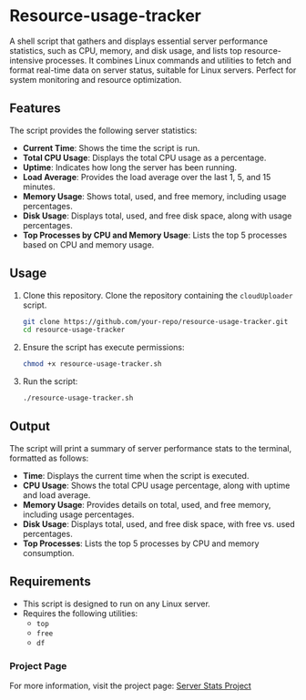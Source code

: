 # Resource-usage-tracker

A shell script that gathers and displays essential server performance statistics, such as CPU, memory, and disk usage, and lists top resource-intensive processes. It combines Linux commands and utilities to fetch and format real-time data on server status, suitable for Linux servers. Perfect for system monitoring and resource optimization.

## Features

The script provides the following server statistics:
- **Current Time**: Shows the time the script is run.
- **Total CPU Usage**: Displays the total CPU usage as a percentage.
- **Uptime**: Indicates how long the server has been running.
- **Load Average**: Provides the load average over the last 1, 5, and 15 minutes.
- **Memory Usage**: Shows total, used, and free memory, including usage percentages.
- **Disk Usage**: Displays total, used, and free disk space, along with usage percentages.
- **Top Processes by CPU and Memory Usage**: Lists the top 5 processes based on CPU and memory usage.

## Usage

1. Clone this repository.
Clone the repository containing the `cloudUploader` script.
   ```bash
   git clone https://github.com/your-repo/resource-usage-tracker.git
   cd resource-usage-tracker
   ```
2. Ensure the script has execute permissions:
   ```bash
   chmod +x resource-usage-tracker.sh
   ```
3. Run the script:
   ```bash
   ./resource-usage-tracker.sh
   ```
## Output

The script will print a summary of server performance stats to the terminal, formatted as follows:
- **Time**: Displays the current time when the script is executed.
- **CPU Usage**: Shows the total CPU usage percentage, along with uptime and load average.
- **Memory Usage**: Provides details on total, used, and free memory, including usage percentages.
- **Disk Usage**: Displays total, used, and free disk space, with free vs. used percentages.
- **Top Processes**: Lists the top 5 processes by CPU and memory consumption.

## Requirements

- This script is designed to run on any Linux server.
- Requires the following utilities:
  - `top`
  - `free`
  - `df`
### Project Page
For more information, visit the project page: [Server Stats Project](https://roadmap.sh/projects/server-stats "Server Stats Project")
